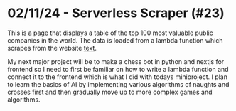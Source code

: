 # 02/11/24 - Serverless Scraper (#23)
This is a page that displays a table of the top 100 most valuable public companies in the world. The data is loaded from a lambda function which scrapes from the website [text](https://companiesmarketcap.com).

My next major project will be to make a chess bot in python and nextjs for frontend so I need to first be familiar on how to write a lambda function and connect it to the frontend which is what I did with todays miniproject. I plan to learn the basics of AI by implementing various algorithms of naughts and crosses first and then gradually move up to more complex games and algorithms.

